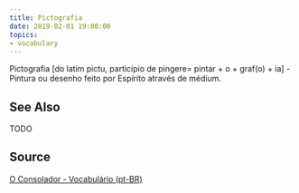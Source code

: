 ```yaml
---
title: Pictografia
date: 2019-02-01 19:00:00
topics:
- vocabulary
---
```


Pictografia [do latim pictu, particípio de pingere= pintar + o + graf(o) + ia] - Pintura ou desenho feito por Espírito através de médium.

## See Also
TODO

## Source
[O Consolador - Vocabulário (pt-BR)](http://www.oconsolador.com.br/linkfixo/vocabulario/principal.html)
